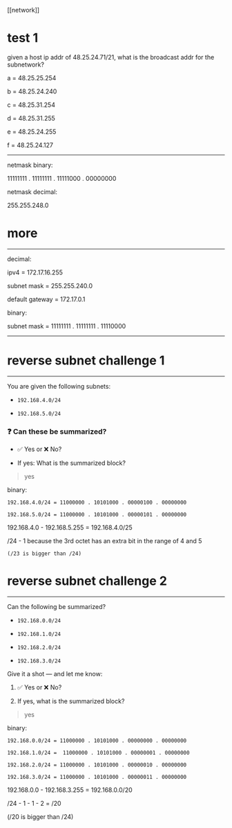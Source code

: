 [[network]]

# test 1
given a host ip addr of 48.25.24.71/21, what is the broadcast addr for the subnetwork?

a = 48.25.25.254

b = 48.25.24.240

c = 48.25.31.254

d = 48.25.31.255

e = 48.25.24.255

f = 48.25.24.127

___
netmask binary:

11111111 . 11111111 . 11111000 . 00000000

netmask decimal:

255.255.248.0


# more
___
decimal:
 
 ipv4 = 172.17.16.255
 
 subnet mask = 255.255.240.0
 
 default gateway = 172.17.0.1

binary:
 
 subnet mask = 11111111 . 11111111 . 11110000
 
 ___

# reverse subnet challenge 1
___
You are given the following subnets:

- `192.168.4.0/24`
    
- `192.168.5.0/24`
    

### ❓ Can these be summarized?

- ✅ Yes or ❌ No?
    
- If yes: What is the summarized block?

> yes

binary:

    192.168.4.0/24 = 11000000 . 10101000 . 00000100 . 00000000

    192.168.5.0/24 = 11000000 . 10101000 . 00000101 . 00000000

192.168.4.0 - 192.168.5.255 = 192.168.4.0/25

/24 - 1 because the 3rd octet has an extra bit in the range of 4 and 5

    (/23 is bigger than /24)

# reverse subnet challenge 2
___
Can the following be summarized?

- `192.168.0.0/24`
    
- `192.168.1.0/24`
    
- `192.168.2.0/24`
    
- `192.168.3.0/24`
    

Give it a shot — and let me know:

1. ✅ Yes or ❌ No?
    
2. If yes, what is the summarized block?

> yes

binary:

    192.168.0.0/24 = 11000000 . 10101000 . 00000000 . 00000000

    192.168.1.0/24 =  11000000 . 10101000 . 00000001 . 00000000

    192.168.2.0/24 = 11000000 . 10101000 . 00000010 . 00000000

    192.168.3.0/24 = 11000000 . 10101000 . 00000011 . 00000000

192.168.0.0 - 192.168.3.255 = 192.168.0.0/20

/24 - 1 - 1 - 2 = /20

(/20 is bigger than /24)

